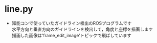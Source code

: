 # line.py   
    
* 知能コンで使っていたガイドライン検出のROSプログラムです    
水平方向と垂直方向のガイドラインを検出して，角度と座標を描画します　    
描画した画像は'frame_edit_image'トピックで飛ばしています    
    
  

